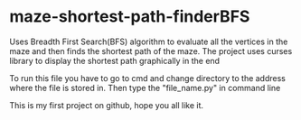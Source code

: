 # maze-shortest-path-finderBFS
Uses Breadth First Search(BFS) algorithm to evaluate all the vertices in the maze and then finds the shortest path of the maze. The project uses curses library to display the shortest path graphically in the end

To run this file you have to go to cmd and change directory  to the address where the file is stored in.
Then type the "file_name.py" in command line


This is my first project on github, hope you all like it.
